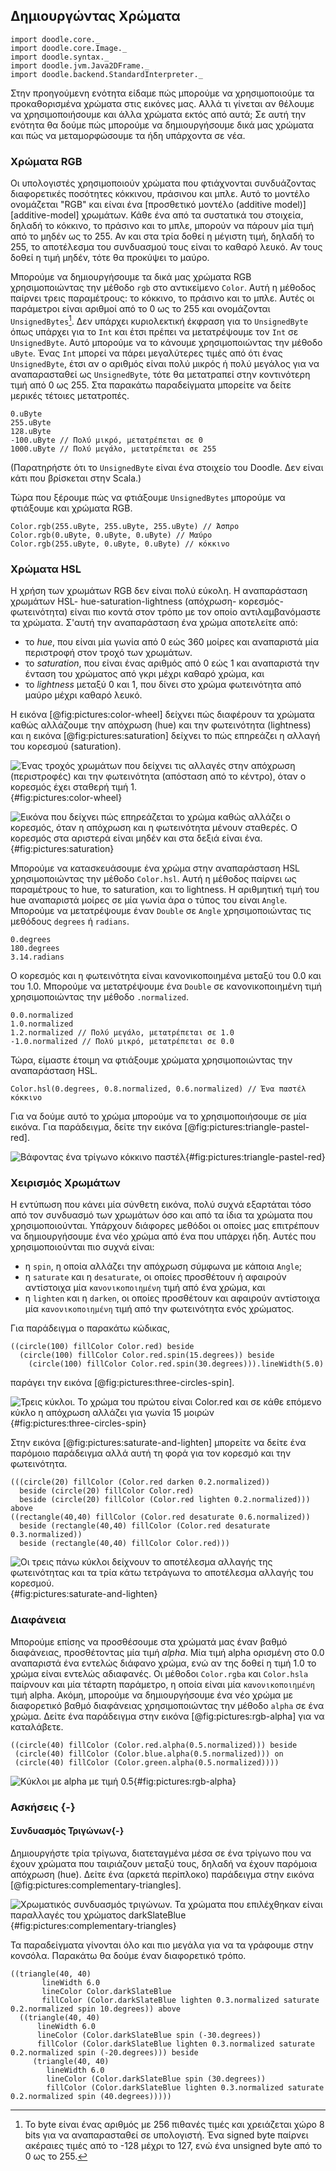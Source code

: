 ## Δημιουργώντας Xρώματα

```tut:invisible
import doodle.core._
import doodle.core.Image._
import doodle.syntax._
import doodle.jvm.Java2DFrame._
import doodle.backend.StandardInterpreter._
```

Στην προηγούμενη ενότητα είδαμε πώς μπορούμε να χρησιμοποιούμε τα προκαθορισμένα χρώματα στις εικόνες μας. Αλλά τι γίνεται αν θέλουμε να χρησιμοποιήσουμε και άλλα χρώματα εκτός από αυτά; Σε αυτή την ενότητα θα δούμε πώς μπορούμε να δημιουργήσουμε δικά μας χρώματα και πώς να μεταμορφώσουμε τα ήδη υπάρχοντα σε νέα.

### Χρώματα RGB

Οι υπολογιστές χρησιμοποιούν χρώματα που φτιάχνονται συνδυάζοντας διαφορετικές ποσότητες κόκκινου, πράσινου και μπλε. Αυτό το μοντέλο ονομάζεται "RGB" και είναι ένα [προσθετικό μοντέλο (additive model)][additive-model] χρωμάτων. Κάθε ένα από τα συστατικά του στοιχεία, δηλαδή το κόκκινο, το πράσινο και το μπλε, μπορούν να πάρουν μία τιμή από το μηδέν ως το 255. Αν και στα τρία δοθεί η μέγιστη τιμή, δηλαδή το 255, το αποτέλεσμα του συνδυασμού τους είναι το καθαρό λευκό. Αν τους δοθεί η τιμή μηδέν, τότε θα προκύψει το μαύρο.

Μπορούμε να δημιουργήσουμε τα δικά μας χρώματα RGB χρησιμοποιώντας την μέθοδο `rgb` στο αντικείμενο `Color`. Αυτή η μέθοδος παίρνει τρεις παραμέτρους: το κόκκινο, το πράσινο και το μπλε. Αυτές οι παράμετροι είναι αριθμοί από το 0 ως το 255 και ονομάζονται `UnsignedBytes`[^byte]. Δεν υπάρχει κυριολεκτική έκφραση για το `UnsignedByte` όπως υπάρχει για το `Int` και έτσι πρέπει να μετατρέψουμε τον `Int` σε `UnsignedByte`. Αυτό μπορούμε να το κάνουμε χρησιμοποιώντας την μέθοδο `uByte`. Ένας `Int` μπορεί να πάρει μεγαλύτερες τιμές από ότι ένας `UnsignedByte`, έτσι αν ο αριθμός είναι πολύ μικρός ή πολύ μεγάλος για να αναπαρασταθεί ως `UnsignedByte`, τότε θα μετατραπεί στην κοντινότερη τιμή από 0 ως 255. Στα παρακάτω παραδείγματα μπορείτε να δείτε μερικές τέτοιες μετατροπές.

```tut:book
0.uByte
255.uByte
128.uByte
-100.uByte // Πολύ μικρό, μετατρέπεται σε 0
1000.uByte // Πολύ μεγάλο, μετατρέπεται σε 255
```

(Παρατηρήστε ότι το `UnsignedByte` είναι ένα στοιχείο του Doodle. Δεν είναι κάτι που βρίσκεται στην Scala.)

Τώρα που ξέρουμε πώς να φτιάξουμε `UnsignedBytes` μπορούμε να φτιάξουμε και χρώματα RGB.

```tut:silent:book
Color.rgb(255.uByte, 255.uByte, 255.uByte) // Άσπρο
Color.rgb(0.uByte, 0.uByte, 0.uByte) // Μαύρο
Color.rgb(255.uByte, 0.uByte, 0.uByte) // κόκκινο
```

### Χρώματα HSL

Η χρήση των χρωμάτων RGB δεν είναι πολύ εύκολη. Η αναπαράσταση χρωμάτων HSL- hue-saturation-lightness (απόχρωση- κορεσμός- φωτεινότητα) είναι πιο κοντά στον τρόπο με τον οποίο αντιλαμβανόμαστε τα χρώματα. Σ'αυτή την αναπαράσταση ένα χρώμα αποτελείτε από:

- το *hue*, που είναι μία γωνία από 0 εώς 360 μοίρες και αναπαριστά μία περιστροφή στον τροχό των χρωμάτων.
- το *saturation*, που είναι ένας αριθμός από 0 εώς 1 και αναπαριστά την ένταση του χρώματος από γκρι μέχρι καθαρό χρώμα, και
- το *lightness* μεταξύ 0 και 1, που δίνει στο χρώμα φωτεινότητα από μαύρο μέχρι καθαρό λευκό.

Η εικόνα [@fig:pictures:color-wheel] δείχνει πώς διαφέρουν τα χρώματα καθώς αλλάζουμε την απόχρωση (hue) και την φωτεινότητα (lightness) και η εικόνα [@fig:pictures:saturation] δείχνει το πώς επηρεάζει η αλλαγή του κορεσμού (saturation).

![Ένας τροχός χρωμάτων που δείχνει τις αλλαγές στην απόχρωση (περιστροφές) και την φωτεινότητα (απόσταση από το κέντρο), όταν ο κορεσμός έχει σταθερή τιμή 1.](src/pages/pictures/color-wheel.pdf+svg){#fig:pictures:color-wheel}

![Εικόνα που δείχνει πώς επηρεάζεται το χρώμα καθώς αλλάζει ο κορεσμός, όταν η απόχρωση και η φωτεινότητα μένουν σταθερές. Ο κορεσμός στα αριστερά είναι μηδέν και στα δεξιά είναι ένα.](src/pages/pictures/saturation.pdf+svg){#fig:pictures:saturation}

Μπορούμε να κατασκευάσουμε ένα χρώμα στην αναπαράσταση HSL χρησιμοποιώντας την μέθοδο `Color.hsl`. Αυτή η μέθοδος παίρνει ως παραμέτρους το hue, το saturation, και το lightness. Η αριθμητική τιμή του hue αναπαριστά μοίρες σε μία γωνία άρα ο τύπος του είναι `Angle`. Μπορούμε να μετατρέψουμε έναν `Double` σε `Angle` χρησιμοποιώντας τις μεθόδους `degrees` ή `radians`.

```tut:book
0.degrees
180.degrees
3.14.radians
```

Ο κορεσμός και η φωτεινότητα είναι κανονικοποιημένα μεταξύ του 0.0 και του 1.0. Μπορούμε να μετατρέψουμε ένα `Double` σε κανονικοποιημένη τιμή χρησιμοποιώντας την μέθοδο `.normalized`.

```tut:book
0.0.normalized 
1.0.normalized
1.2.normalized // Πολύ μεγάλο, μετατρέπεται σε 1.0
-1.0.normalized // Πολύ μικρό, μετατρέπεται σε 0.0
```

Τώρα, είμαστε έτοιμη να φτιάξουμε χρώματα χρησιμοποιώντας την αναπαράσταση HSL.

```tut:silent:book
Color.hsl(0.degrees, 0.8.normalized, 0.6.normalized) // Ένα παστέλ κόκκινο
```

Για να δούμε αυτό το χρώμα μπορούμε να το χρησιμοποιήσουμε σε μία εικόνα. Για παράδειγμα, δείτε την εικόνα [@fig:pictures:triangle-pastel-red].

![Βάφοντας ένα τρίγωνο κόκκινο παστέλ](./src/pages/pictures/triangle-pastel-red.pdf+svg){#fig:pictures:triangle-pastel-red}


### Χειρισμός Χρωμάτων

Η εντύπωση που κάνει μία σύνθετη εικόνα, πολύ συχνά εξαρτάται τόσο από τον συνδυασμό των χρωμάτων όσο και από τα ίδια τα χρώματα που χρησιμοποιούνται. Υπάρχουν διάφορες μεθόδοι οι οποίες μας επιτρέπουν να δημιουργήσουμε ένα νέο χρώμα από ένα που υπάρχει ήδη. Αυτές που χρησιμοποιούνται πιο συχνά είναι:

- η `spin`, η οποία αλλάζει την απόχρωση σύμφωνα με κάποια `Angle`;
- η `saturate` και η `desaturate`, οι οποίες προσθέτουν ή αφαιρούν αντίστοιχα μία `κανονικοποιημένη` τιμή από ένα χρώμα, και
- η `lighten` και η `darken`, οι οποίες προσθέτουν και αφαιρούν αντίστοιχα μία `κανονικοποιημένη` τιμή από την φωτεινότητα ενός χρώματος.

Για παράδειγμα ο παρακάτω κώδικας,

```tut:silent:book
((circle(100) fillColor Color.red) beside 
  (circle(100) fillColor Color.red.spin(15.degrees)) beside
    (circle(100) fillColor Color.red.spin(30.degrees))).lineWidth(5.0)
```

παράγει την εικόνα [@fig:pictures:three-circles-spin].

![Τρεις κύκλοι. Το χρώμα του πρώτου είναι Color.red και σε κάθε επόμενο κύκλο η απόχρωση αλλάζει για γωνία 15 μοιρών](./src/pages/pictures/three-circles-spin.pdf+svg){#fig:pictures:three-circles-spin}

Στην εικόνα  [@fig:pictures:saturate-and-lighten] μπορείτε να δείτε ένα παρόμοιο παράδειγμα αλλά αυτή τη φορά για τον κορεσμό και την φωτεινότητα.

```tut:silent:book
(((circle(20) fillColor (Color.red darken 0.2.normalized))
  beside (circle(20) fillColor Color.red)
  beside (circle(20) fillColor (Color.red lighten 0.2.normalized))) above
((rectangle(40,40) fillColor (Color.red desaturate 0.6.normalized)) 
  beside (rectangle(40,40) fillColor (Color.red desaturate 0.3.normalized))
  beside (rectangle(40,40) fillColor Color.red)))
```

![Οι τρεις πάνω κύκλοι δείχνουν το αποτέλεσμα αλλαγής της φωτεινότητας και τα τρία κάτω τετράγωνα το αποτέλεσμα αλλαγής του κορεσμού.](./src/pages/pictures/saturate-and-lighten.pdf+svg){#fig:pictures:saturate-and-lighten}

[^byte]: Το byte είναι ένας αριθμός με 256 πιθανές τιμές και χρειάζεται χώρο 8 bits για να αναπαρασταθεί σε υπολογιστή. Ένα signed byte παίρνει ακέραιες τιμές από το -128 μέχρι το 127, ενώ ένα unsigned byte από το 0 ως το 255.


### Διαφάνεια

Μπορούμε επίσης να προσθέσουμε στα χρώματά μας έναν βαθμό διαφάνειας, προσθέτοντας μία τιμή *alpha*. Μία τιμή alpha ορισμένη στο 0.0 αναπαριστά ένα εντελώς διάφανο χρώμα, ενώ αν της δοθεί η τιμή 1.0 το χρώμα είναι εντελώς αδιαφανές. Οι μέθοδοι `Color.rgba` και `Color.hsla` παίρνουν και μία τέταρτη παράμετρο, η οποία είναι μία `κανονικοποιημένη` τιμή alpha. Ακόμη, μπορούμε να δημιουργήσουμε ένα νέο χρώμα με διαφορετικό βαθμό διαφάνειας χρησιμοποιώντας την μέθοδο `alpha` σε ένα χρώμα. Δείτε ένα παράδειγμα στην εικόνα [@fig:pictures:rgb-alpha] για να καταλάβετε.

```tut:silent:book
((circle(40) fillColor (Color.red.alpha(0.5.normalized))) beside
 (circle(40) fillColor (Color.blue.alpha(0.5.normalized))) on
 (circle(40) fillColor (Color.green.alpha(0.5.normalized))))
```

![Κύκλοι με alpha με τιμή 0.5](./src/pages/pictures/rgb-alpha.pdf+svg){#fig:pictures:rgb-alpha}


### Ασκήσεις {-}

#### Συνδυασμός Τριγώνων{-}

Δημιουργήστε τρία τρίγωνα, διατεταγμένα μέσα σε ένα τρίγωνο που να έχουν χρώματα που ταιριάζουν μεταξύ τους, δηλαδή να έχουν παρόμοια απόχρωση (hue). Δείτε ένα (αρκετά περίπλοκο) παράδειγμα στην εικόνα [@fig:pictures:complementary-triangles].

![Χρωματικός συνδυασμός τριγώνων. Τα χρώματα που επιλέχθηκαν είναι παραλλαγές του χρώματος `darkSlateBlue`](./src/pages/pictures/complementary-triangles.pdf+svg){#fig:pictures:complementary-triangles}

<div class="solution">
Τα παραδείγματα γίνονται όλο και πιο μεγάλα για να τα γράφουμε στην κονσόλα. Παρακάτω θα δούμε έναν διαφορετικό τρόπο.

```tut:book
((triangle(40, 40)
       lineWidth 6.0
       lineColor Color.darkSlateBlue
       fillColor (Color.darkSlateBlue lighten 0.3.normalized saturate 0.2.normalized spin 10.degrees)) above
  ((triangle(40, 40)
      lineWidth 6.0
      lineColor (Color.darkSlateBlue spin (-30.degrees))
      fillColor (Color.darkSlateBlue lighten 0.3.normalized saturate 0.2.normalized spin (-20.degrees))) beside
     (triangle(40, 40)
        lineWidth 6.0
        lineColor (Color.darkSlateBlue spin (30.degrees))
        fillColor (Color.darkSlateBlue lighten 0.3.normalized saturate 0.2.normalized spin (40.degrees)))))
```
</div>
